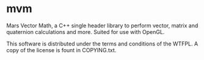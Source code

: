 mvm
===

Mars Vector Math, a C++ single header library to perform vector, matrix and quaternion calculations and more. Suited for use with OpenGL.

This software is distributed under the terms and conditions of the WTFPL. A copy of the license is fount in COPYING.txt.